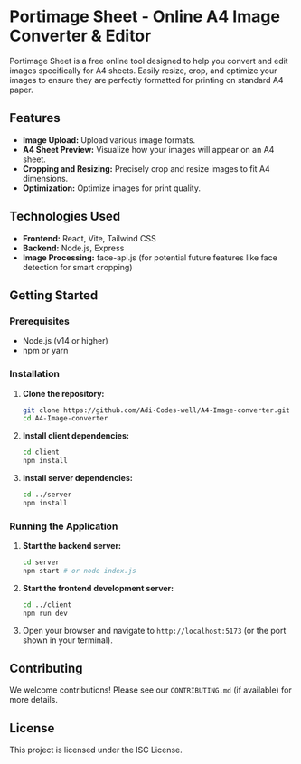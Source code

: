# Portimage Sheet - Online A4 Image Converter & Editor

Portimage Sheet is a free online tool designed to help you convert and edit images specifically for A4 sheets. Easily resize, crop, and optimize your images to ensure they are perfectly formatted for printing on standard A4 paper.

## Features

- **Image Upload:** Upload various image formats.
- **A4 Sheet Preview:** Visualize how your images will appear on an A4 sheet.
- **Cropping and Resizing:** Precisely crop and resize images to fit A4 dimensions.
- **Optimization:** Optimize images for print quality.

## Technologies Used

- **Frontend:** React, Vite, Tailwind CSS
- **Backend:** Node.js, Express
- **Image Processing:** face-api.js (for potential future features like face detection for smart cropping)

## Getting Started

### Prerequisites

- Node.js (v14 or higher)
- npm or yarn

### Installation

1. **Clone the repository:**
   ```bash
   git clone https://github.com/Adi-Codes-well/A4-Image-converter.git
   cd A4-Image-converter
   ```

2. **Install client dependencies:**
   ```bash
   cd client
   npm install
   ```

3. **Install server dependencies:**
   ```bash
   cd ../server
   npm install
   ```

### Running the Application

1. **Start the backend server:**
   ```bash
   cd server
   npm start # or node index.js
   ```

2. **Start the frontend development server:**
   ```bash
   cd ../client
   npm run dev
   ```

3. Open your browser and navigate to `http://localhost:5173` (or the port shown in your terminal).

## Contributing

We welcome contributions! Please see our `CONTRIBUTING.md` (if available) for more details.

## License

This project is licensed under the ISC License.

